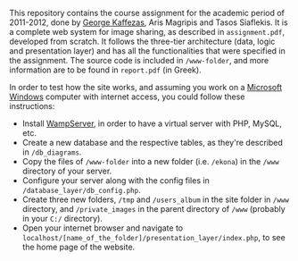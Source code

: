 

This repository contains the course assignment for the academic period of 2011-2012, done by
[George Kaffezas](https://github.com/gkffzs), Aris Magripis and Tasos Siaflekis. It is a
complete web system for image sharing, as described in `assignment.pdf`, developed from scratch. It follows the
three-tier architecture (data, logic and presentation layer) and has all the functionalities that were specified in the
assignment. The source code is included in `/www-folder`, and more information are to be found in `report.pdf`
(in Greek).

In order to test how the site works, and assuming you work on a
[Microsoft Windows](https://www.microsoft.com/el-gr/windows/) computer with internet access, you could follow these
instructions:
- Install [WampServer](http://www.wampserver.com/en/), in order to have a virtual server with PHP, MySQL, etc.
- Create a new database and the respective tables, as they're described in `/db_diagrams`.
- Copy the files of `/www-folder` into a new folder (i.e. `/ekona`) in the `/www` directory of your server.
- Configure your server along with the config files in `/database_layer/db_config.php`.
- Create three new folders, `/tmp` and `/users_album` in the site folder in `/www` directory, and `/private_images` in the parent directory of `/www` (probably in your `C:/` directory).
- Open your internet browser and navigate to `localhost/[name_of_the_folder]/presentation_layer/index.php`, to see the home page of the website.
